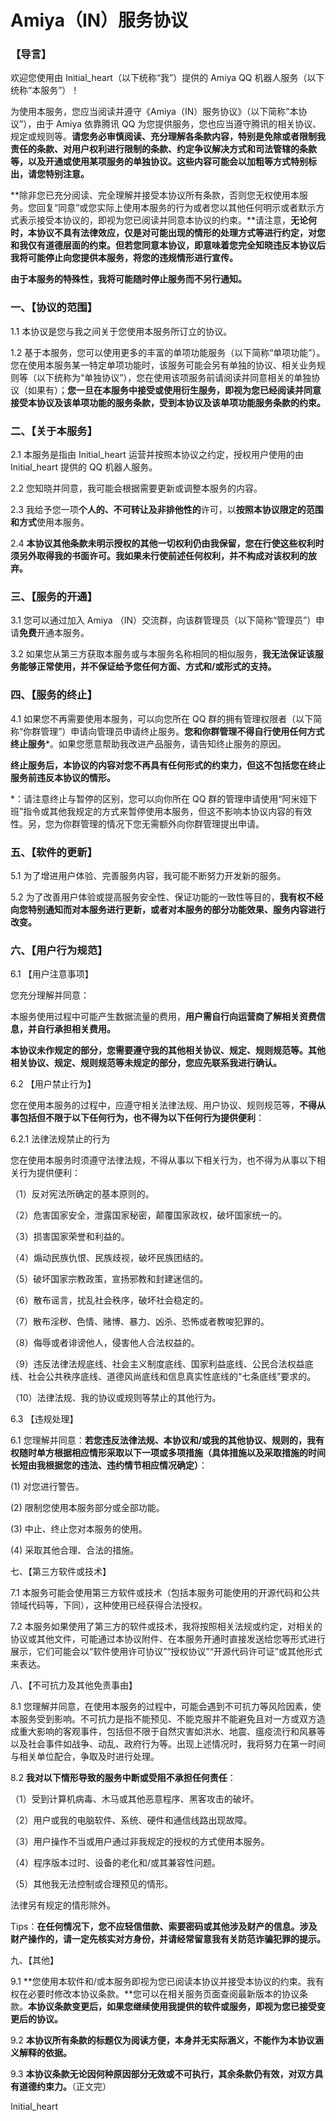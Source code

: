 # Amiya（IN）服务协议

### 【导言】

欢迎您使用由 Initial_heart（以下统称“我”）提供的 Amiya QQ 机器人服务（以下统称“本服务”）！

为使用本服务，您应当阅读并遵守《Amiya（IN）服务协议》（以下简称“本协议”），由于 Amiya 依靠腾讯 QQ 为您提供服务，您也应当遵守腾讯的相关协议、规定或规则等。**请您务必审慎阅读、充分理解各条款内容，特别是免除或者限制我责任的条款、对用户权利进行限制的条款、约定争议解决方式和司法管辖的条款等，以及开通或使用某项服务的单独协议。这些内容可能会以加粗等方式特别标出，请您特别注意。**

**除非您已充分阅读、完全理解并接受本协议所有条款，否则您无权使用本服务。您回复“同意”或您实际上使用本服务的行为或者您以其他任何明示或者默示方式表示接受本协议的，即视为您已阅读并同意本协议的约束。**请注意，**无论何时，本协议不具有法律效应，仅是对可能出现的情形的处理方式等进行约定，对您和我仅有道德层面的约束。但若您同意本协议，即意味着您完全知晓违反本协议后我将可能停止向您提供本服务，将您的违规情形进行宣传。**

**由于本服务的特殊性，我将可能随时停止服务而不另行通知。**

### 一、【协议的范围】

1.1 本协议是您与我之间关于您使用本服务所订立的协议。

1.2 基于本服务，您可以使用更多的丰富的单项功能服务（以下简称“单项功能”）。您在使用本服务某一特定单项功能时，该服务可能会另有单独的协议、相关业务规则等（以下统称为“单独协议”），您在使用该项服务前请阅读并同意相关的单独协议（如果有）；**您一旦在本服务中接受或使用衍生服务，即视为您已经阅读并同意接受本协议及该单项功能的服务条款，受到本协议及该单项功能服务条款的约束。**

### 二、【关于本服务】

2.1 本服务是指由 Initial_heart 运营并按照本协议之约定，授权用户使用的由 Initial_heart 提供的 QQ 机器人服务。

2.2 您知晓并同意，我可能会根据需要更新或调整本服务的内容。

2.3 我给予您一项**个人的、不可转让及非排他性的**许可，以**按照本协议限定的范围和方式**使用本服务。

2.4 **本协议其他条款未明示授权的其他一切权利仍由我保留，您在行使这些权利时须另外取得我的书面许可。我如果未行使前述任何权利，并不构成对该权利的放弃。**

### 三、【服务的开通】

3.1 您可以通过加入 Amiya （IN）交流群，向该群管理员（以下简称“管理员”）申请**免费**开通本服务。

3.2 如果您从第三方获取本服务或与本服务名称相同的相似服务，**我无法保证该服务能够正常使用，并不保证给予您任何方面、方式和/或形式的支持。**

### 四、【服务的终止】

4.1 如果您不再需要使用本服务，可以向您所在 QQ 群的拥有管理权限者（以下简称“你群管理”）申请向管理员申请终止服务。**您和你群管理不得自行使用任何方式终止服务***。如果您愿意帮助我改进产品服务，请告知终止服务的原因。

**终止服务后，本协议的内容对您不再具有任何形式的约束力，但这不包括您在终止服务前违反本协议的情形。**

*：请注意终止与暂停的区别，您可以向你所在 QQ 群的管理申请使用“阿米娅下班”指令或其他我规定的方式来暂停使用本服务，但这不影响本协议内容的有效性。另，您为你群管理的情况下您无需额外向你群管理提出申请。

### 五、【软件的更新】

5.1 为了增进用户体验、完善服务内容，我可能不断努力开发新的服务。

5.2 为了改善用户体验或提高服务安全性、保证功能的一致性等目的，**我有权不经向您特别通知而对本服务进行更新，或者对本服务的部分功能效果、服务内容进行改变。**

### 六、【用户行为规范】

6.1 【用户注意事项】

您充分理解并同意：

本服务使用过程中可能产生数据流量的费用，**用户需自行向运营商了解相关资费信息，并自行承担相关费用。**

**本协议未作规定的部分，您需要遵守我的其他相关协议、规定、规则规范等。其他相关协议、规定、规则规范等未规定的部分，您应先联系我进行确认。**

6.2 【用户禁止行为】

您在使用本服务的过程中，应遵守相关法律法规、用户协议、规则规范等，**不得从事包括但不限于以下任何行为，也不得为以下任何行为提供便利**：

6.2.1 法律法规禁止的行为

您在使用本服务时须遵守法律法规，不得从事以下相关行为，也不得为从事以下相关行为提供便利：

（1）反对宪法所确定的基本原则的。

（2）危害国家安全，泄露国家秘密，颠覆国家政权，破坏国家统一的。

（3）损害国家荣誉和利益的。

（4）煽动民族仇恨、民族歧视，破坏民族团结的。

（5）破坏国家宗教政策，宣扬邪教和封建迷信的。

（6）散布谣言，扰乱社会秩序，破坏社会稳定的。

（7）散布淫秽、色情、赌博、暴力、凶杀、恐怖或者教唆犯罪的。

（8）侮辱或者诽谤他人，侵害他人合法权益的。

（9）违反法律法规底线、社会主义制度底线、国家利益底线、公民合法权益底线、社会公共秩序底线、道德风尚底线和信息真实性底线的“七条底线”要求的。

（10）法律法规、我的协议或规则等禁止的其他行为。

6.3 【违规处理】

6.1 您理解并同意：**若您违反法律法规、本协议和/或我的其他协议、规则的，我有权随时单方根据相应情形采取以下一项或多项措施（具体措施以及采取措施的时间长短由我根据您的违法、违约情节相应情况确定）**：

(1) 对您进行警告。

(2) 限制您使用本服务部分或全部功能。

(3) 中止、终止您对本服务的使用。

(4) 采取其他合理、合法的措施。

七、【第三方软件或技术】

7.1 本服务可能会使用第三方软件或技术（包括本服务可能使用的开源代码和公共领域代码等，下同），这种使用已经获得合法授权。

7.2 本服务如果使用了第三方的软件或技术，我将按照相关法规或约定，对相关的协议或其他文件，可能通过本协议附件、在本服务开通时直接发送给您等形式进行展示，它们可能会以“软件使用许可协议”“授权协议”“开源代码许可证”或其他形式来表达。

八、【不可抗力及其他免责事由】

8.1 您理解并同意，在使用本服务的过程中，可能会遇到不可抗力等风险因素，使本服务受到影响。不可抗力是指不能预见、不能克服并不能避免且对一方或双方造成重大影响的客观事件，包括但不限于自然灾害如洪水、地震、瘟疫流行和风暴等以及社会事件如战争、动乱、政府行为等。出现上述情况时，我将努力在第一时间与相关单位配合，争取及时进行处理。

8.2 **我对以下情形导致的服务中断或受阻不承担任何责任**：

（1）受到计算机病毒、木马或其他恶意程序、黑客攻击的破坏。

（2）用户或我的电脑软件、系统、硬件和通信线路出现故障。

（3）用户操作不当或用户通过非我规定的授权的方式使用本服务。

（4）程序版本过时、设备的老化和/或其兼容性问题。

（5）其他我无法控制或合理预见的情形。

法律另有规定的情形除外。

Tips：**在任何情况下，您不应轻信借款、索要密码或其他涉及财产的信息。涉及财产操作的，请一定先核实对方身份，并请经常留意我有关防范诈骗犯罪的提示。**

九、【其他】

9.1 **您使用本软件和/或本服务即视为您已阅读本协议并接受本协议的约束。我有权在必要时修改本协议条款。**您可以在相关服务页面查阅最新版本的协议条款。**本协议条款变更后，如果您继续使用我提供的软件或服务，即视为您已接受变更后的协议。**

9.2 **本协议所有条款的标题仅为阅读方便，本身并无实际涵义，不能作为本协议涵义解释的依据。**

9.3 **本协议条款无论因何种原因部分无效或不可执行，其余条款仍有效，对双方具有道德约束力。**（正文完）


Initial_heart

